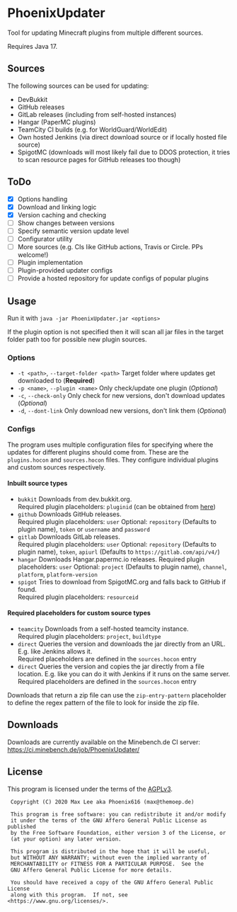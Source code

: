 # PhoenixUpdater
Tool for updating Minecraft plugins from multiple different sources.

Requires Java 17.

## Sources
The following sources can be used for updating:

- DevBukkit
- GitHub releases
- GitLab releases (including from self-hosted instances)
- Hangar (PaperMC plugins)
- TeamCity CI builds (e.g. for WorldGuard/WorldEdit)
- Own hosted Jenkins (via direct download source or if locally hosted file source)
- SpigotMC (downloads will most likely fail due to DDOS protection, it tries to scan resource pages for GitHub releases too though)

## ToDo

- [x] Options handling
- [x] Download and linking logic
- [x] Version caching and checking
- [ ] Show changes between versions
- [ ] Specify semantic version update level
- [ ] Configurator utility
- [ ] More sources (e.g. CIs like GitHub actions, Travis or Circle. PPs welcome!)
- [ ] Plugin implementation
- [ ] Plugin-provided updater configs
- [ ] Provide a hosted repository for update configs of popular plugins

## Usage

Run it with `java -jar PhoenixUpdater.jar <options>`

If the plugin option is not specified then it will scan all jar files in the target folder path too for possible new plugin sources.

### Options
- `-t <path>`, `--target-folder <path>` Target folder where updates get downloaded to (**Required**)
- `-p <name>`, `--plugin <name>` Only check/update one plugin (*Optional*)
- `-c`, `--check-only` Only check for new versions, don't download updates (*Optional*)
- `-d`, `--dont-link`  Only download new versions, don't link them (*Optional*)

### Configs
The program uses multiple configuration files for specifying where the updates for different plugins should come from. These are the `plugins.hocon` and `sources.hocon` files. They configure individual plugins and custom sources respectively.

#### Inbuilt source types
- `bukkit` Downloads from dev.bukkit.org.  
  Required plugin placeholders: `pluginid` (can be obtained from [here](https://servermods.forgesvc.net/servermods/projects?search=worldedit))
- `github` Downloads GitHub releases.  
  Required plugin placeholders: `user`
  Optional: `repository` (Defaults to plugin name), `token` or `username` and `password`
- `gitlab` Downloads GitLab releases.  
  Required plugin placeholders: `user`
  Optional: `repository` (Defaults to plugin name), `token`, `apiurl` (Defaults to `https://gitlab.com/api/v4/`)
- `hangar` Downloads Hangar.papermc.io releases.
  Required plugin placeholders: `user`
  Optional: `project` (Defaults to plugin name), `channel`, `platform`, `platform-version`
- `spigot` Tries to download from SpigotMC.org and falls back to GitHub if found.  
  Required plugin placeholders: `resourceid`

#### Required placeholders for custom source types
- `teamcity` Downloads from a self-hosted teamcity instance.  
  Required plugin placeholders: `project`, `buildtype`
- `direct` Queries the version and downloads the jar directly from an URL. E.g. like Jenkins allows it.  
  Required placeholders are defined in the `sources.hocon` entry
- `direct` Queries the version and copies the jar directly from a file location. E.g. like you can do it with Jenkins if it runs on the same server.  
  Required placeholders are defined in the `sources.hocon` entry 

Downloads that return a zip file can use the `zip-entry-pattern` placeholder to define the regex pattern of the file to look for inside the zip file.

## Downloads
Downloads are currently available on the Minebench.de CI server: https://ci.minebench.de/job/PhoenixUpdater/

## License
This program is licensed under the terms of the [AGPLv3](LICENSE).

```
 Copyright (C) 2020 Max Lee aka Phoenix616 (max@themoep.de)

 This program is free software: you can redistribute it and/or modify
 it under the terms of the GNU Affero General Public License as published
 by the Free Software Foundation, either version 3 of the License, or
 (at your option) any later version.

 This program is distributed in the hope that it will be useful,
 but WITHOUT ANY WARRANTY; without even the implied warranty of
 MERCHANTABILITY or FITNESS FOR A PARTICULAR PURPOSE.  See the
 GNU Affero General Public License for more details.

 You should have received a copy of the GNU Affero General Public License
 along with this program.  If not, see <https://www.gnu.org/licenses/>.
```